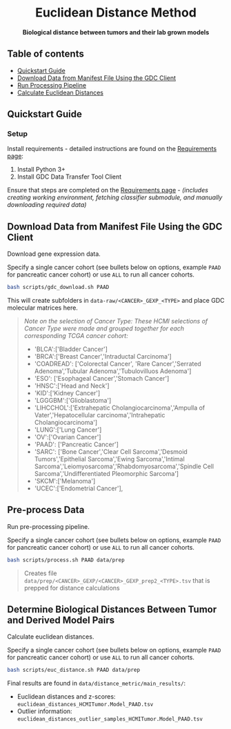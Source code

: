 <h1 align="center">Euclidean Distance Method</h1>
<h4 align="center">Biological distance between tumors and their lab grown models</h4>


## Table of contents
- [Quickstart Guide](#quickstart-guide)
- [Download Data from Manifest File Using the GDC Client](#download-data-from-manifest-file-using-the-gdc-client)
- [Run Processing Pipeline](#run-processing-pipeline)
- [Calculate Euclidean Distances](#calculate-euclidean-distances)



## Quickstart Guide

### Setup

Install requirements - detailed instructions are found on the [Requirements page](doc/requirements.md):

1. Install Python 3+
2. Install GDC Data Transfer Tool Client

Ensure that steps are completed on the [Requirements page](doc/requirements.md) - *(includes creating working environment, fetching classifier submodule, and manually downloading required data)*

## Download Data from Manifest File Using the GDC Client
Download gene expression data. 

Specify a single cancer cohort (see bullets below on options, example `PAAD` for pancreatic cancer cohort) or use `ALL` to run all cancer cohorts.

```bash
bash scripts/gdc_download.sh PAAD
```

This will create subfolders in `data-raw/<CANCER>_GEXP_<TYPE>` and place GDC molecular matrices here.

> *Note on the selection of Cancer Type: These HCMI selections of Cancer Type were made and grouped together for each corresponding TCGA cancer cohort:*
>
> + 'BLCA':['Bladder Cancer']
> + 'BRCA':['Breast Cancer','Intraductal Carcinoma']
> + 'COADREAD': ['Colorectal Cancer', 'Rare Cancer','Serrated Adenoma','Tubular Adenoma','Tubulovilluos Adenoma']
> + 'ESO': ['Esophageal Cancer','Stomach Cancer']
> + 'HNSC':['Head and Neck']
> + 'KID':['Kidney Cancer']
> + 'LGGGBM':['Glioblastoma']
> + 'LIHCCHOL':['Extrahepatic Cholangiocarcinoma','Ampulla of Vater','Hepatocellular carcinoma','Intrahepatic Cholangiocarcinoma']
> + 'LUNG':['Lung Cancer']
> + 'OV':['Ovarian Cancer']
> + 'PAAD': ['Pancreatic Cancer']
> + 'SARC': ['Bone Cancer','Clear Cell Sarcoma','Desmoid Tumors','Epithelial Sarcoma','Ewing Sarcoma','Intimal Sarcoma','Leiomyosarcoma','Rhabdomyosarcoma','Spindle Cell Sarcoma','Undifferentiated Pleomorphic Sarcoma']
> + 'SKCM':['Melanoma']
> + 'UCEC':['Endometrial Cancer'],


## Pre-process Data
Run pre-processing pipeline.

Specify a single cancer cohort (see bullets below on options, example `PAAD` for pancreatic cancer cohort) or use `ALL` to run all cancer cohorts.
```bash
bash scripts/process.sh PAAD data/prep
```

> Creates file `data/prep/<CANCER>_GEXP/<CANCER>_GEXP_prep2_<TYPE>.tsv` that is prepped for distance calculations

## Determine Biological Distances Between Tumor and Derived Model Pairs
Calculate euclidean distances.

Specify a single cancer cohort (see bullets below on options, example `PAAD` for pancreatic cancer cohort) or use `ALL` to run all cancer cohorts.
```bash
bash scripts/euc_distance.sh PAAD data/prep
```

Final results are found in `data/distance_metric/main_results/`: 

+ Euclidean distances and z-scores: `euclidean_distances_HCMITumor.Model_PAAD.tsv`
+ Outlier information: `euclidean_distances_outlier_samples_HCMITumor.Model_PAAD.tsv`
